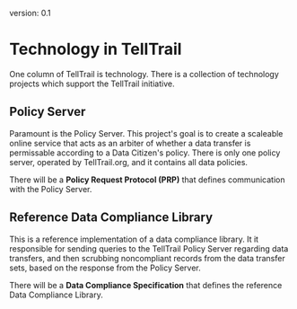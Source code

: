 version: 0.1

# Technology in TellTrail

One column of TellTrail is technology.  There is a collection of technology projects which support the TellTrail initiative.

## Policy Server

Paramount is the Policy Server.   This project's goal is to create a scaleable online service that acts as an arbiter of whether a data transfer is permissable according to a Data Citizen's policy.  There is only one policy server, operated by TellTrail.org, and it contains all data policies.

There will be a **Policy Request Protocol (PRP)** that defines communication with the Policy Server.

## Reference Data Compliance Library

This is a reference implementation of a data compliance library.  It it responsible for sending queries to the TellTrail Policy Server regarding data transfers, and then scrubbing noncompliant records from the data transfer sets, based on the response from the Policy Server.

There will be a **Data Compliance Specification** that defines the reference Data Compliance Library.